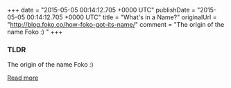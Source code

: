 +++
date = "2015-05-05 00:14:12.705 +0000 UTC"
publishDate = "2015-05-05 00:14:12.705 +0000 UTC"
title = "What's in a Name?"
originalUrl = "http://blog.foko.co/how-foko-got-its-name/"
comment = "The origin of the name Foko :) "
+++

### TLDR

The origin of the name Foko :) 

[Read more](http://blog.foko.co/how-foko-got-its-name/)
